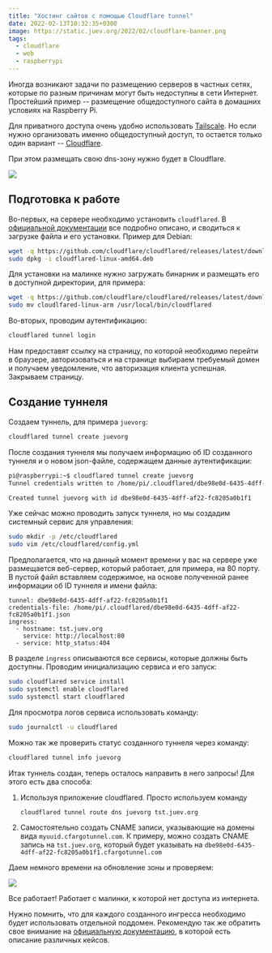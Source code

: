 ```yaml
---
title: "Хостинг сайтов с помощью Cloudflare tunnel"
date: 2022-02-13T10:32:35+0300
image: https://static.juev.org/2022/02/cloudflare-banner.png
tags: 
  - cloudflare
  - web
  - raspberrypi
---
```


Иногда возникают задачи по размещению серверов в частных сетях, которые по разным причинам могут быть недоступны в сети Интернет. Простейший пример -- размещение общедоступного сайта в домашних условиях на Raspberry Pi.

Для приватного доступа очень удобно использовать [Tailscale](https://tailscale.com). Но если нужно организовать именно общедоступный доступ, то остается только один вариант -- [Cloudflare](https://www.cloudflare.com).

При этом размещать свою dns-зону нужно будет в Cloudflare.

![](https://static.juev.org/2022/02/cloudflare-banner.png)

## Подготовка к работе

Во-первых, на сервере необходимо установить `cloudflared`. В [официальной документации](https://developers.cloudflare.com/cloudflare-one/connections/connect-apps/install-and-setup/tunnel-guide) все подробно описано, и сводиться к загрузке файла и его установки. Пример для Debian:

```bash
wget -q https://github.com/cloudflare/cloudflared/releases/latest/download/cloudflared-linux-amd64.deb 
sudo dpkg -i cloudflared-linux-amd64.deb
```

Для установки на малинке нужно загружать бинарник и размещать его в доступной директории, для примера:

```bash
wget -q https://github.com/cloudflare/cloudflared/releases/latest/download/cloudflared-linux-arm
sudo mv cloudlfared-linux-arm /usr/local/bin/cloudflared
```

Во-вторых, проводим аутентификацию:

```bash
cloudflared tunnel login
```

Нам предоставят ссылку на страницу, по которой необходимо перейти в браузере, авторизоваться и на странице выбираем требуемый домен и получаем уведомление, что авторизация клиента успешная. Закрываем страницу.

## Создание туннеля

Создаем туннель, для примера `juevorg`:

```bash
cloudflared tunnel create juevorg
```

После создания туннеля мы получаем информацию об ID созданного туннеля и о новом json-файле, содержащем данные аутентификации:

```bash
pi@raspberrypi:~$ cloudflared tunnel create juevorg
Tunnel credentials written to /home/pi/.cloudflared/dbe98e0d-6435-4dff-af22-fc8205a0b1f1.json. cloudflared chose this file based on where your origin certificate was found. Keep this file secret. To revoke these credentials, delete the tunnel.

Created tunnel juevorg with id dbe98e0d-6435-4dff-af22-fc8205a0b1f1
```

Уже сейчас можно проводить запуск туннеля, но мы создадим системный сервис для управления:

```bash
sudo mkdir -p /etc/cloudflared
sudo vim /etc/cloudflared/config.yml
```

Предполагается, что на данный момент времени у вас на сервере уже размещается веб-сервер, который работает, для примера, на 80 порту. В пустой файл вставляем содержимое, на основе полученной ранее информации об ID туннеля и имени файла:

```plain
tunnel: dbe98e0d-6435-4dff-af22-fc8205a0b1f1 
credentials-file: /home/pi/.cloudflared/dbe98e0d-6435-4dff-af22-fc8205a0b1f1.json
ingress:
  - hostname: tst.juev.org
    service: http://localhost:80
  - service: http_status:404
```

В разделе `ingress` описываются все сервисы, которые должны быть доступны. Проводим инициализацию сервиса и его запуск:

```bash
sudo cloudflared service install
sudo systemctl enable cloudflared
sudo systemctl start cloudflared
```

Для просмотра логов сервиса использовать команду:

```bash
sudo journalctl -u cloudflared
```

Можно так же проверить статус созданного туннеля через команду:

```bash
cloudflared tunnel info juevorg
```

Итак туннель создан, теперь осталось направить в него запросы! Для этого есть два способа:

1. Используя приложение cloudflared. Просто используем команду

    ```bash
    cloudflared tunnel route dns juevorg tst.juev.org
    ``` 

2. Самостоятельно создать CNAME записи, указывающие на домены вида `myuuid.cfargotunnel.com`. К примеру, можно создать CNAME запись на `tst.juev.org`, который будет указывать на `dbe98e0d-6435-4dff-af22-fc8205a0b1f1.cfargotunnel.com`

Даем немного времени на обновление зоны и проверяем:

![](https://static.juev.org/2022/02/tst-juev.png)

Все работает! Работает с малинки, к которой нет доступа из интернета.

Нужно помнить, что для каждого созданного ингресса необходимо будет использовать отдельной поддомен. Рекомендую так же обратить свое внимание на [официальную документацию](https://developers.cloudflare.com/cloudflare-one/connections/connect-apps), в которой есть описание различных кейсов.

